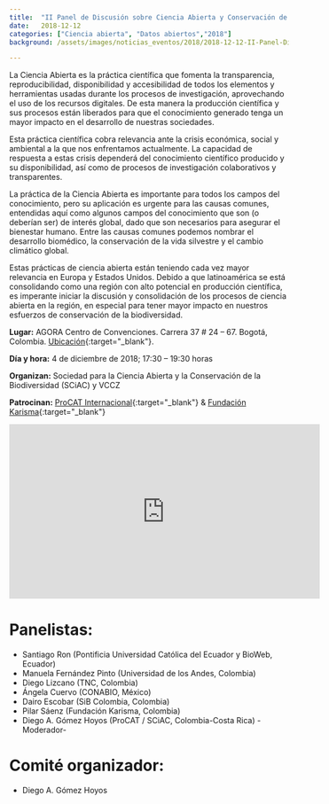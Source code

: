 ```yaml
---
title:  "II Panel de Discusión sobre Ciencia Abierta y Conservación de Biodiversidad"
date:   2018-12-12
categories: ["Ciencia abierta", "Datos abiertos","2018"]
background: /assets/images/noticias_eventos/2018/2018-12-12-II-Panel-Discusion-Ciencia-Abierta-Conservacion.png

---
```


La Ciencia Abierta es la práctica científica que fomenta la transparencia, reproducibilidad, disponibilidad y accesibilidad de todos los elementos y herramientas usadas durante los procesos de investigación, aprovechando el uso de los recursos digitales. De esta manera la producción científica y sus procesos están liberados para que el conocimiento generado tenga un mayor impacto en el desarrollo de nuestras sociedades.

Esta práctica científica cobra relevancia ante la crisis económica, social y ambiental a la que nos enfrentamos actualmente. La capacidad de respuesta a estas crisis dependerá del conocimiento científico producido y su disponibilidad, así como de procesos de investigación colaborativos y transparentes.

La práctica de la Ciencia Abierta es importante para todos los campos del conocimiento, pero su aplicación es urgente para las causas comunes, entendidas aquí como algunos campos del conocimiento que son (o deberían ser) de interés global, dado que son necesarios para asegurar el bienestar humano. Entre las causas comunes podemos nombrar el desarrollo biomédico, la conservación de la vida silvestre y el cambio climático global.

Estas prácticas de ciencia abierta están teniendo cada vez mayor relevancia en Europa y Estados Unidos. Debido a que latinoamérica se está consolidando como una región con alto potencial en producción científica, es imperante iniciar la discusión y consolidación de los procesos de ciencia abierta en la región, en especial para tener mayor impacto en nuestros esfuerzos de conservación de la biodiversidad.

 
**Lugar:** AGORA Centro de Convenciones. Carrera 37 # 24 – 67. Bogotá, Colombia. [Ubicación](https://www.google.com/maps/place/%C3%81gora+Bogot%C3%A1/@4.6298745,-74.0948158,17z/data=!3m1!4b1!4m5!3m4!1s0x8e3f9bd91908ed1d:0x23880f62017a68ac!8m2!3d4.6298745!4d-74.0926271?shorturl=1){:target="_blank"}.

**Día y hora:** 4 de diciembre de 2018; 17:30 – 19:30 horas

**Organizan:** Sociedad para la Ciencia Abierta y la Conservación de la Biodiversidad (SCiAC) y VCCZ

**Patrocinan:** [ProCAT Internacional](https://procat-conservation.org/){:target="_blank"} & [Fundación Karisma](https://karisma.org.co/){:target="_blank"}

<iframe width="560" height="315" src="https://www.youtube.com/embed/XrZGUciymic" title="YouTube video player" frameborder="0" allow="accelerometer; autoplay; clipboard-write; encrypted-media; gyroscope; picture-in-picture" allowfullscreen></iframe>


# Panelistas:

+ Santiago Ron (Pontificia Universidad Católica del Ecuador y BioWeb, Ecuador)
+ Manuela Fernández Pinto (Universidad de los Andes, Colombia)
+ Diego Lizcano (TNC, Colombia)
+ Ángela Cuervo (CONABIO, México)
+ Dairo Escobar (SiB Colombia, Colombia)
+ Pilar Sáenz (Fundación Karisma, Colombia)
+ Diego A. Gómez Hoyos (ProCAT / SCiAC, Colombia-Costa Rica) -Moderador-
 
# Comité organizador:

+ Diego A. Gómez Hoyos
